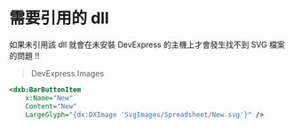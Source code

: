 # 需要引用的 dll

如果未引用該 dll 就會在未安裝 DevExpress 的主機上才會發生找不到 SVG 檔案的問題 !!

> DevExpress.Images


```xml
<dxb:BarButtonItem
    x:Name="New"
    Content="New"
    LargeGlyph="{dx:DXImage 'SvgImages/Spreadsheet/New.svg'}" />
```